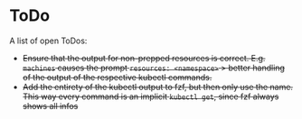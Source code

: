 # ToDo

A list of open ToDos:

- ~~Ensure that the output for non-prepped resources is correct. E.g. `machines` causes the prompt `resources: <namespace>` > better handling of the output of the respective kubectl commands.~~
- ~~Add the entirety of the kubectl output to fzf, but then only use the name. This way every command is an implicit `kubectl get`, since fzf always shows all infos~~